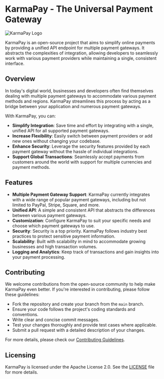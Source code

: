 # KarmaPay - The Universal Payment Gateway

![KarmaPay Logo](link_to_logo.png)

KarmaPay is an open-source project that aims to simplify online payments by providing a unified API endpoint for multiple payment gateways. It abstracts the complexities of integration, allowing developers to seamlessly work with various payment providers while maintaining a single, consistent interface.

## Overview

In today's digital world, businesses and developers often find themselves dealing with multiple payment gateways to accommodate various payment methods and regions. KarmaPay streamlines this process by acting as a bridge between your application and numerous payment gateways.

With KarmaPay, you can:
- **Simplify Integration**: Save time and effort by integrating with a single, unified API for all supported payment gateways.
- **Increase Flexibility**: Easily switch between payment providers or add new ones without changing your codebase.
- **Enhance Security**: Leverage the security features provided by each payment gateway without the hassle of individual integrations.
- **Support Global Transactions**: Seamlessly accept payments from customers around the world with support for multiple currencies and payment methods.

## Features

- **Multiple Payment Gateway Support**: KarmaPay currently integrates with a wide range of popular payment gateways, including but not limited to PayPal, Stripe, Square, and more.
- **Unified API**: A simple and consistent API that abstracts the differences between various payment gateways.
- **Customization**: Configure KarmaPay to suit your specific needs and choose which payment gateways to use.
- **Security**: Security is a top priority. KarmaPay follows industry best practices to protect sensitive payment information.
- **Scalability**: Built with scalability in mind to accommodate growing businesses and high transaction volumes.
- **Logging and Analytics**: Keep track of transactions and gain insights into your payment processing.

## Contributing

We welcome contributions from the open-source community to help make KarmaPay even better. If you're interested in contributing, please follow these guidelines:

- Fork the repository and create your branch from the `main` branch.
- Ensure your code follows the project's coding standards and conventions.
- Write clear and concise commit messages.
- Test your changes thoroughly and provide test cases where applicable.
- Submit a pull request with a detailed description of your changes.

For more details, please check our [Contributing Guidelines](CONTRIBUTING.md).

## Licensing

KarmaPay is licensed under the Apache License 2.0. See the [LICENSE](LICENSE) file for more details.
